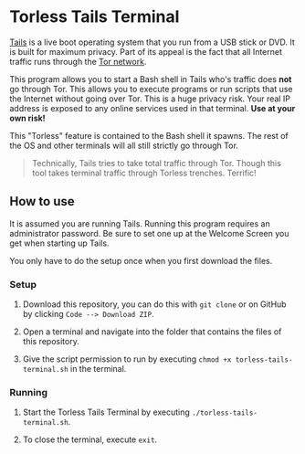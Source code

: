 # Torless Tails Terminal

[Tails](https://tails.net/) is a live boot operating system that you run from a USB stick or DVD. It is built for maximum privacy. Part of its appeal is the fact that all Internet traffic runs through the [Tor network](https://www.torproject.org/).

This program allows you to start a Bash shell in Tails who's traffic does **not** go through Tor. This allows you to execute programs or run scripts that use the Internet without going over Tor. This is a huge privacy risk. Your real IP address is exposed to any online services used in that terminal. **Use at your own risk!**

This "Torless" feature is contained to the Bash shell it spawns. The rest of the OS and other terminals will all still strictly go through Tor.

> Technically, Tails tries to take total traffic through Tor. Though this tool takes terminal traffic through Torless trenches. Terrific!



## How to use
It is assumed you are running Tails. Running this program requires an administrator password. Be sure to set one up at the Welcome Screen you get when starting up Tails.

You only have to do the setup once when you first download the files.

### Setup
1. Download this repository, you can do this with `git clone` or on GitHub by clicking `Code --> Download ZIP`.

2. Open a terminal and navigate into the folder that contains the files of this repository.

3. Give the script permission to run by executing `chmod +x torless-tails-terminal.sh` in the terminal.

### Running
1. Start the Torless Tails Terminal by executing `./torless-tails-terminal.sh`.

2. To close the terminal, execute `exit`.
